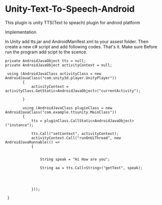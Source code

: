 # Unity-Text-To-Speech-Android

This plugin is unity TTS(Text to speach) plugin for android platform


Implementation 

In Unity add tts.jar and AndroidManifest.xml to your assest folder. Then create a new c# script and add following codes. That's it. Make sure 
Before run the program add scipt to the scence.

    private AndroidJavaObject tts = null;
    private AndroidJavaObject activityContext = null;
    
     using (AndroidJavaClass activityClass = new AndroidJavaClass("com.unity3d.player.UnityPlayer"))
            {
                activityContext = activityClass.GetStatic<AndroidJavaObject>("currentActivity");
         
            }

            using (AndroidJavaClass pluginClass = new AndroidJavaClass("com.example.ttsunity.MainClass"))
            { 
                tts = pluginClass.CallStatic<AndroidJavaObject>("instance");

                tts.Call("setContext", activityContext);
                activityContext.Call("runOnUiThread", new AndroidJavaRunnable(() =>
                {
                   

                    String speak = "Hi How are you";

                    String aa = tts.Call<String>("getText", speak);
               



                }));
    
     }
